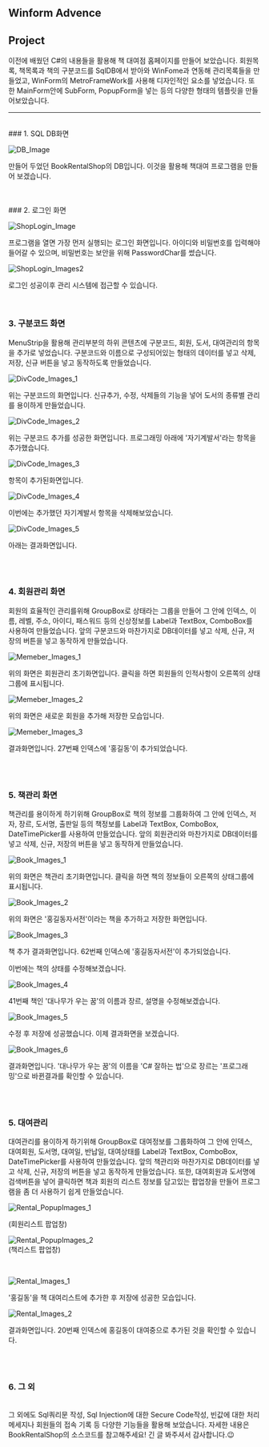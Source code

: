 ## Winform Advence

## Project
이전에 배웠던 C#의 내용들을 활용해 책 대여점 홈페이지를 만들어 보았습니다. 회원목록, 책목록과 책의 구분코드를 SqlDB에서 받아와 WinFome과 연동해 관리목록들을 만들었고, 
WinForm의 MetroFrameWork를 사용해 디자인적인 요소를 넣었습니다. 또한 MainForm안에 SubForm, PopupForm을 넣는 등의 다양한 형태의 템플릿을 만들어보았습니다.


-----------
<br/>
### 1. SQL DB화면

![DB_Image](https://github.com/zizi0308/StudyDesktopApp/blob/main/images/img_20210319_100324_001.png)

만들어 두었던 BookRentalShop의 DB입니다. 이것을 활용해 책대여 프로그램을 만들어 보겠습니다.

<br/>
<br/>
### 2. 로그인 화면

![ShopLogin_Image](https://github.com/zizi0308/StudyDesktopApp/blob/main/images/img_20210319_100344_001.png)

프로그램을 열면 가장 먼저 실행되는 로그인 화면입니다. 아이디와 비밀번호를 입력해야 들어갈 수 있으며, 비밀번호는 보안을 위해 PasswordChar를 썼습니다.

![ShopLogin_Images2](https://github.com/zizi0308/StudyDesktopApp/blob/main/images/img_20210319_170322_001.png)

로그인 성공이후 관리 시스템에 접근할 수 있습니다.

<br/>


### 3. 구분코드 화면

MenuStrip을 활용해 관리부분의 하위 콘텐츠에 구분코드, 회원, 도서, 대여관리의 항목을 추가로 넣었습니다. 구분코드와 이름으로 구성되어있는 형태의 데이터를 넣고 삭제, 저장, 신규 버튼을 넣고 동작하도록 만들었습니다. 


![DivCode_Images_1](https://github.com/zizi0308/StudyDesktopApp/blob/main/images/img_20210319_170324_001.png)

위는 구분코드의 화면입니다. 신규추가, 수정, 삭제들의 기능을 넣어 도서의 종류별 관리를 용이하게 만들었습니다.



![DivCode_Images_2](https://github.com/zizi0308/StudyDesktopApp/blob/main/images/img_20210319_170327_001.png)

위는 구분코드 추가를 성공한 화면입니다. 프로그래밍 아래에 '자기계발서'라는 항목을 추가했습니다.



![DivCode_Images_3](https://github.com/zizi0308/StudyDesktopApp/blob/main/images/img_20210319_170330_001.png)

항목이 추가된화면입니다.



![DivCode_Images_4](https://github.com/zizi0308/StudyDesktopApp/blob/main/images/img_20210319_170352_001.png)

이번에는 추가했던 자기계발서 항목을 삭제해보았습니다.



![DivCode_Images_5](https://github.com/zizi0308/StudyDesktopApp/blob/main/images/img_20210319_170300_001.png)

아래는 결과화면입니다.


<br/>
<br/>

### 4. 회원관리 화면
회원의 효율적인 관리를위해 GroupBox로 상태라는 그룹을 만들어 그 안에 인덱스, 이름, 레벨, 주소, 아이디, 패스워드 등의 신상정보를 Label과 TextBox, ComboBox를 사용하여 만들었습니다.
앞의 구분코드와 마찬가지로 DB데이터를 넣고 삭제, 신규, 저장의 버튼을 넣고 동작하게 만들었습니다.


![Memeber_Images_1](https://github.com/zizi0308/StudyDesktopApp/blob/main/images/img_20210319_100325_001.png)


위의 화면은 회원관리 초기화면입니다. 클릭을 하면 회원들의 인적사항이 오른쪽의 상태그룹에 표시됩니다.



![Memeber_Images_2](https://github.com/zizi0308/StudyDesktopApp/blob/main/images/img_20210319_180330_001.png)

위의 화면은 새로운 회원을 추가해 저장한 모습입니다.



![Memeber_Images_3](https://github.com/zizi0308/StudyDesktopApp/blob/main/images/img_20210319_180354_001.png)

결과화면입니다. 27번째 인덱스에 '홍길동'이 추가되었습니다.

<br/>
<br/>

### 5. 책관리 화면
책관리를 용이하게 하기위해 GroupBox로 책의 정보를 그룹화하여 그 안에 인덱스, 저자, 장르, 도서명, 출판일 등의 책정보를 Label과 TextBox, ComboBox, DateTimePicker를 사용하여 만들었습니다.
앞의 회원관리와 마찬가지로 DB데이터를 넣고 삭제, 신규, 저장의 버튼을 넣고 동작하게 만들었습니다.



![Book_Images_1](https://github.com/zizi0308/StudyDesktopApp/blob/main/images/img_20210319_100315_001.png)

위의 화면은 책관리 초기화면입니다. 클릭을 하면 책의 정보들이 오른쪽의 상태그룹에 표시됩니다.



![Book_Images_2](https://github.com/zizi0308/StudyDesktopApp/blob/main/images/img_20210319_180304_001.png)

위의 화면은 '홍길동자서전'이라는 책을 추가하고 저장한 화면입니다.



![Book_Images_3](https://github.com/zizi0308/StudyDesktopApp/blob/main/images/img_20210319_180357_001.png)

책 추가 결과화면입니다. 62번째 인덱스에 '홍길동자서전'이 추가되었습니다.


이번에는 책의 상태를 수정해보겠습니다.

![Book_Images_4](https://github.com/zizi0308/StudyDesktopApp/blob/main/images/img_20210319_180354_002.png)

41번째 책인 '대나무가 우는 꿈'의 이름과 장르, 설명을 수정해보겠습니다.


![Book_Images_5](https://github.com/zizi0308/StudyDesktopApp/blob/main/images/img_20210319_180308_001.png)

수정 후 저장에 성공했습니다. 이제 결과화면을 보겠습니다.


![Book_Images_6](https://github.com/zizi0308/StudyDesktopApp/blob/main/images/img_20210319_180339_001.png)

결과화면입니다. '대나무가 우는 꿈'의 이름을 'C# 잘하는 법'으로 장르는 '프로그래밍'으로 바뀐결과를 확인할 수 있습니다.

<br/>
<br/>

### 5. 대여관리
대여관리를 용이하게 하기위해 GroupBox로 대여정보를 그룹화하여 그 안에 인덱스, 대여회원, 도서명, 대여일, 반납일, 대여상태를 Label과 TextBox, ComboBox, DateTimePicker를 사용하여 만들었습니다. 앞의 책관리와 마찬가지로 DB데이터를 넣고 삭제, 신규, 저장의 버튼을 넣고 동작하게 만들었습니다. 또한, 대여회원과 도서명에 검색버튼을 넣어 클릭하면 책과 회원의 리스트 정보를 담고있는 팝업창을 만들어 프로그램을 좀 더 사용하기 쉽게 만들었습니다. 


![Rental_PopupImages_1](https://github.com/zizi0308/StudyDesktopApp/blob/main/images/img_20210319_180300_001.png)

(회원리스트 팝업창)


![Rental_PopupImages_2](https://github.com/zizi0308/StudyDesktopApp/blob/main/images/img_20210319_180357_002.png)
<br/>
(책리스트 팝업창)

<br/>

![Rental_Images_1](https://github.com/zizi0308/StudyDesktopApp/blob/main/images/img_20210319_180348_001.png)

'홍길동'을 책 대여리스트에 추가한 후 저장에 성공한 모습입니다.


![Rental_Images_2](https://github.com/zizi0308/StudyDesktopApp/blob/main/images/img_20210319_180328_001.png)

결과화면입니다. 20번째 인덱스에 홍길동이 대여중으로 추가된 것을 확인할 수 있습니다.

<br/>
<br/>

### 6. 그 외
<br/>
그 외에도 Sql쿼리문 작성, Sql Injection에 대한 Secure Code작성, 빈값에 대한 처리 메세지나 회원들의 접속 기록 등 다양한 기능들을 활용해 보았습니다. 자세한 내용은 BookRentalShop의 소스코드를 참고해주세요! 긴 글 봐주셔서 감사합니다.😉

















